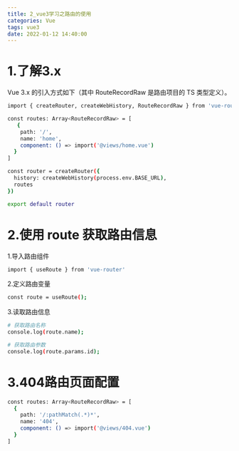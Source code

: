 ```yaml
---
title: 2_vue3学习之路由的使用
categories: Vue
tags: vue3
date: 2022-01-12 14:40:00
---
```


# 1.了解3.x
Vue 3.x 的引入方式如下（其中 RouteRecordRaw 是路由项目的 TS 类型定义）。
```bash
import { createRouter, createWebHistory, RouteRecordRaw } from 'vue-router'

const routes: Array<RouteRecordRaw> = [
   {
    path: '/',
    name: 'home',
    component: () => import('@views/home.vue')
  }
]

const router = createRouter({
  history: createWebHistory(process.env.BASE_URL),
  routes
})

export default router
```

# 2.使用 route 获取路由信息
1.导入路由组件
```bash
import { useRoute } from 'vue-router'
```
2.定义路由变量
```bash
const route = useRoute();
```
3.读取路由信息
```bash
# 获取路由名称
console.log(route.name);

# 获取路由参数
console.log(route.params.id);
```

# 3.404路由页面配置
```bash
const routes: Array<RouteRecordRaw> = [
  {
    path: '/:pathMatch(.*)*',
    name: '404',
    component: () => import('@views/404.vue')
  }
]
```